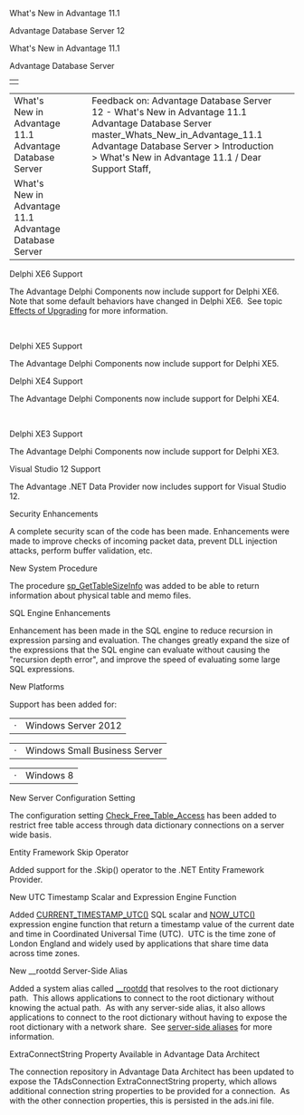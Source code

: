What's New in Advantage 11.1




Advantage Database Server 12  

What's New in Advantage 11.1

Advantage Database Server

|  |
| --- |
|  |

|  |  |  |  |  |
| --- | --- | --- | --- | --- |
| What's New in Advantage 11.1  Advantage Database Server |  |  | Feedback on: Advantage Database Server 12 - What's New in Advantage 11.1 Advantage Database Server master\_Whats\_New\_in\_Advantage\_11.1 Advantage Database Server > Introduction > What's New in Advantage 11.1 / Dear Support Staff, |  |
| What's New in Advantage 11.1  Advantage Database Server |  |  |  |  |

Delphi XE6 Support

The Advantage Delphi Components now include support for Delphi XE6. Note that some default behaviors have changed in Delphi XE6.  See topic [Effects of Upgrading](master_effects_of_upgrading_to_version_11_1.htm) for more information.

 

Delphi XE5 Support

The Advantage Delphi Components now include support for Delphi XE5.

Delphi XE4 Support

The Advantage Delphi Components now include support for Delphi XE4.

 

Delphi XE3 Support

The Advantage Delphi Components now include support for Delphi XE3.

Visual Studio 12 Support

The Advantage .NET Data Provider now includes support for Visual Studio 12.

Security Enhancements

A complete security scan of the code has been made. Enhancements were made to improve checks of incoming packet data, prevent DLL injection attacks, perform buffer validation, etc.

New System Procedure

The procedure [sp\_GetTableSizeInfo](master_sp_gettablesizeinfo.htm) was added to be able to return information about physical table and memo files.

SQL Engine Enhancements

Enhancement has been made in the SQL engine to reduce recursion in expression parsing and evaluation. The changes greatly expand the size of the expressions that the SQL engine can evaluate without causing the "recursion depth error", and improve the speed of evaluating some large SQL expressions.

New Platforms

Support has been added for:

|  |  |
| --- | --- |
| · | Windows Server 2012 |

|  |  |
| --- | --- |
| · | Windows Small Business Server |

|  |  |
| --- | --- |
| · | Windows 8 |

New Server Configuration Setting

The configuration setting [Check\_Free\_Table\_Access](master_check_free_table_access.htm) has been added to restrict free table access through data dictionary connections on a server wide basis.

Entity Framework Skip Operator

Added support for the .Skip() operator to the .NET Entity Framework Provider.

New UTC Timestamp Scalar and Expression Engine Function

Added [CURRENT\_TIMESTAMP\_UTC()](master_date_time_functions.htm "CURRENT_TIMESTAMP_UTC()") SQL scalar and [NOW\_UTC()](master_now_utc.htm "NOW_UTC()") expression engine function that return a timestamp value of the current date and time in Coordinated Universal Time (UTC).  UTC is the time zone of London England and widely used by applications that share time data across time zones.

New \_\_rootdd Server-Side Alias

Added a system alias called [\_\_rootdd](master_server_side_aliases.htm) that resolves to the root dictionary path.  This allows applications to connect to the root dictionary without knowing the actual path.  As with any server-side alias, it also allows applications to connect to the root dictionary without having to expose the root dictionary with a network share.  See [server-side aliases](master_server_side_aliases.htm) for more information.

ExtraConnectString Property Available in Advantage Data Architect

The connection repository in Advantage Data Architect has been updated to expose the TAdsConnection ExtraConnectString property, which allows additional connection string properties to be provided for a connection.  As with the other connection properties, this is persisted in the ads.ini file.